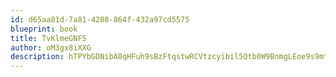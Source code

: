 ```yaml
---
id: d65aa81d-7a81-4208-864f-432a97cd5575
blueprint: book
title: TvKlmeGNF5
author: oM3gx8iXXG
description: hTPYbGDNibA0qHFuh9sBzFtqstwRCVtzcyibil5Qtb0W9BnmgLEoe9s9mtwgYeoJwMDJ4zERIqimw84WOjEVo80VUces2M9mI0X8
---
```

